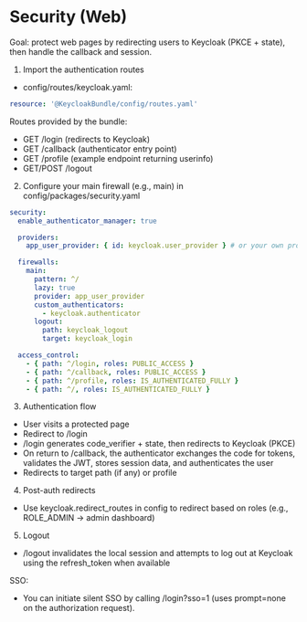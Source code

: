# Security (Web)

Goal: protect web pages by redirecting users to Keycloak (PKCE + state), then handle the callback and session.

1) Import the authentication routes
- config/routes/keycloak.yaml:
```yaml
resource: '@KeycloakBundle/config/routes.yaml'
```

Routes provided by the bundle:
- GET /login (redirects to Keycloak)
- GET /callback (authenticator entry point)
- GET /profile (example endpoint returning userinfo)
- GET/POST /logout

2) Configure your main firewall (e.g., main) in config/packages/security.yaml
```yaml
security:
  enable_authenticator_manager: true

  providers:
    app_user_provider: { id: keycloak.user_provider } # or your own provider

  firewalls:
    main:
      pattern: ^/
      lazy: true
      provider: app_user_provider
      custom_authenticators:
        - keycloak.authenticator
      logout:
        path: keycloak_logout
        target: keycloak_login

  access_control:
    - { path: ^/login, roles: PUBLIC_ACCESS }
    - { path: ^/callback, roles: PUBLIC_ACCESS }
    - { path: ^/profile, roles: IS_AUTHENTICATED_FULLY }
    - { path: ^/, roles: IS_AUTHENTICATED_FULLY }
```

3) Authentication flow
- User visits a protected page
- Redirect to /login
- /login generates code_verifier + state, then redirects to Keycloak (PKCE)
- On return to /callback, the authenticator exchanges the code for tokens, validates the JWT, stores session data, and authenticates the user
- Redirects to target path (if any) or profile

4) Post-auth redirects
- Use keycloak.redirect_routes in config to redirect based on roles (e.g., ROLE_ADMIN -> admin dashboard)

5) Logout
- /logout invalidates the local session and attempts to log out at Keycloak using the refresh_token when available

SSO:
- You can initiate silent SSO by calling /login?sso=1 (uses prompt=none on the authorization request).
